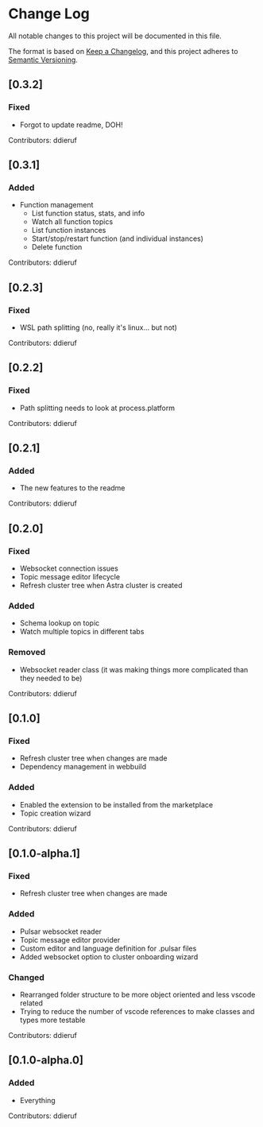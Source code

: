 # Change Log

All notable changes to this project will be documented in this file.

The format is based on [Keep a Changelog](https://keepachangelog.com/en/1.1.0/),
and this project adheres to [Semantic Versioning](https://semver.org/spec/v2.0.0.html).

## [0.3.2]

### Fixed

- Forgot to update readme, DOH!

Contributors: ddieruf

## [0.3.1]

### Added

- Function management
  - List function status, stats, and info
  - Watch all function topics
  - List function instances
  - Start/stop/restart function (and individual instances)
  - Delete function

Contributors: ddieruf

## [0.2.3]

### Fixed

- WSL path splitting (no, really it's linux... but not)

Contributors: ddieruf

## [0.2.2]

### Fixed

- Path splitting needs to look at process.platform

Contributors: ddieruf

## [0.2.1]

### Added

- The new features to the readme

Contributors: ddieruf

## [0.2.0]

### Fixed

- Websocket connection issues
- Topic message editor lifecycle
- Refresh cluster tree when Astra cluster is created

### Added

- Schema lookup on topic
- Watch multiple topics in different tabs

### Removed

- Websocket reader class (it was making things more complicated than they needed to be)

Contributors: ddieruf

## [0.1.0]

### Fixed

- Refresh cluster tree when changes are made
- Dependency management in webbuild

### Added

- Enabled the extension to be installed from the marketplace
- Topic creation wizard

Contributors: ddieruf

## [0.1.0-alpha.1]

### Fixed

- Refresh cluster tree when changes are made

### Added

- Pulsar websocket reader
- Topic message editor provider
- Custom editor and language definition for .pulsar files
- Added websocket option to cluster onboarding wizard

### Changed

- Rearranged folder structure to be more object oriented and less vscode related
- Trying to reduce the number of vscode references to make classes and types more testable

Contributors: ddieruf

## [0.1.0-alpha.0]

### Added

- Everything

Contributors: ddieruf
